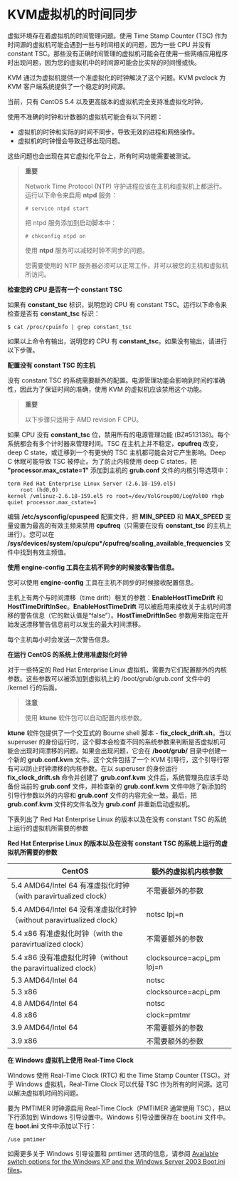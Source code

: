 # KVM虚拟机的时间同步

虚拟环境存在着虚拟机的时间管理问题。使用 Time Stamp Counter (TSC) 作为时间源的虚拟机可能会遇到一些与时间相关的问题，因为一些 CPU 并没有 constant TSC。那些没有正确时间管理的虚拟机可能会在使用一些网络应用程序时出现问题，因为您的虚拟机中的时间源可能会比实际的时间慢或快。

KVM 通过为虚拟机提供一个准虚拟化的时钟解决了这个问题。KVM pvclock 为 KVM 客户端系统提供了一个稳定的时间源。

当前，只有 CentOS 5.4 以及更高版本的虚拟机完全支持准虚拟化时钟。

使用不准确的时钟和计数器的虚拟机可能会有以下问题：

* 虚拟机的时钟和实际的时间不同步，导致无效的进程和网络操作。
* 虚拟机的时钟慢会导致迁移出现问题。

这些问题也会出现在其它虚拟化平台上，所有时间功能需要被测试。


> **重要**
>
> Network Time Protocol (NTP) 守护进程应该在主机和虚拟机上都运行。运行以下命令来启用 **ntpd** 服务：
>
> ```
> # service ntpd start
> ```
>
> 把 ntpd 服务添加到启动脚本中：
>
> ```
> # chkconfig ntpd on
> ```
>
> 使用 **ntpd** 服务可以减轻时钟不同步的问题。
>
> 您需要使用的 NTP 服务器必须可以正常工作，并可以被您的主机和虚拟机所访问。


**检查您的 CPU 是否有一个 constant TSC**

如果有 **constant_tsc** 标识，说明您的 CPU 有 constant TSC。运行以下命令来检查是否有 **constant_tsc** 标识：

```
$ cat /proc/cpuinfo | grep constant_tsc
```

如果以上命令有输出，说明您的 CPU 有 **constant_tsc**。如果没有输出，请进行以下步骤。

**配置没有 constant TSC 的主机**

没有 constant TSC 的系统需要额外的配置。电源管理功能会影响到时间的准确性，因此为了保证时间的准确，使用 KVM 的虚拟机应该禁用这个功能。


> **重要**
>
> 以下步骤只适用于 AMD revision F CPU。

如果 CPU 没有 **constant_tsc** 位，禁用所有的电源管理功能 (BZ#513138)。每个系统都会有多个计时器来管理时间。TSC 在主机上并不稳定，**cpufreq** 改变，deep C state，或迁移到一个有更快的 TSC 主机都可能会对它产生影响。Deep C 休眠可能导致 TSC 被停止。为了防止内核使用 deep C states，把 **"processor.max_cstate=1"** 添加到主机的 **grub.conf** 文件的内核引导选项中：

```
term Red Hat Enterprise Linux Server (2.6.18-159.el5)
    root (hd0,0)
kernel /vmlinuz-2.6.18-159.el5 ro root=/dev/VolGroup00/LogVol00 rhgb quiet processor.max_cstate=1
```

编辑 **/etc/sysconfig/cpuspeed** 配置文件，把 **MIN_SPEED** 和 **MAX_SPEED** 变量设置为最高的有效主频来禁用 **cpufreq**（只需要在没有 **constant_tsc** 的主机上进行）。您可以在 **/sys/devices/system/cpu/cpu\*/cpufreq/scaling_available_frequencies** 文件中找到有效主频值。

**使用 engine-config 工具在主机不同步的时候接收警告信息。**

您可以使用 **engine-config** 工具在主机不同步的时候接收配置信息。

主机上有两个与时间漂移（time drift）相关的参数：**EnableHostTimeDrift** 和 **HostTimeDriftInSec**。**EnableHostTimeDrift** 可以被启用来接收关于主机时间漂移的警告信息（它的默认值是“false”）。**HostTimeDriftInSec** 参数用来指定在开始发送漂移警告信息前可以发生的最大时间漂移。

每个主机每小时会发送一次警告信息。

**在运行 CentOS 的系统上使用准虚拟化时钟**

对于一些特定的 Red Hat Enterprise Linux 虚拟机，需要为它们配置额外的内核参数。这些参数可以被添加到虚拟机上的 /boot/grub/grub.conf 文件中的 /kernel 行的后面。


> **注意**
>
> 使用 **ktune** 软件包可以自动配置内核参数。

**ktune** 软件包提供了一个交互式的 Bourne shell 脚本 - **fix_clock_drift.sh**。当以 superuser 的身份运行时，这个脚本会检查不同的系统参数来判断是否虚拟机可能会出现时间漂移的问题。如果会出现问题，它会在 **/boot/grub/** 目录中创建一个新的 **grub.conf.kvm** 文件。这个文件包括了一个 KVM 引导行，这个引导行带有可以防止时钟漂移的内核参数。在以 superuser 的身份运行 **fix_clock_drift.sh** 命令并创建了 **grub.conf.kvm** 文件后，系统管理员应该手动备份当前的 **grub.conf** 文件，并检查新的 **grub.conf.kvm** 文件中除了新添加的引导行参数以外的内容和 **grub.conf** 文件的内容完全一致。最后，把 **grub.conf.kvm** 文件的文件名改为 **grub.conf** 并重新启动虚拟机。

下表列出了 Red Hat Enterprise Linux 的版本以及在没有 constant TSC 的系统上运行的虚拟机所需要的参数


**Red Hat Enterprise Linux 的版本以及在没有 constant TSC 的系统上运行的虚拟机所需要的参数**

|CentOS|额外的虚拟机内核参数|
|------|--------------------|
|5.4 AMD64/Intel 64 有准虚拟化时钟（with paravirtualized clock）|不需要额外的参数|
|5.4 AMD64/Intel 64 没有准虚拟化时钟（without paravirtualized clock）|notsc lpj=n|
|5.4 x86 有准虚拟化时钟（with the paravirtualized clock）|不需要额外的参数|
|5.4 x86 没有准虚拟化时钟（without the paravirtualized clock）|clocksource=acpi_pm lpj=n|
|5.3 AMD64/Intel 64|notsc|
|5.3 x86|clocksource=acpi_pm|
|4.8 AMD64/Intel 64|notsc|
|4.8 x86|clock=pmtmr|
|3.9 AMD64/Intel 64|不需要额外的参数|
|3.9 x86|不需要额外的参数|


**在 Windows 虚拟机上使用 Real-Time Clock**

Windows 使用 Real-Time Clock (RTC) 和 the Time Stamp Counter (TSC)。对于 Windows 虚拟机，Real-Time Clock 可以代替 TSC 作为所有的时间源。这可以解决虚拟机时间的问题。

要为 PMTIMER 时钟源启用 Real-Time Clock（PMTIMER 通常使用 TSC），把以下行添加到 Windows 引导设置中。Windows 引导设置保存在 boot.ini 文件中。在 **boot.ini** 文件中添加以下行：

```
/use pmtimer
```

如需更多关于 Windows 引导设置和 pmtimer 选项的信息，请参阅 [Available switch options for the Windows XP and the Windows Server 2003 Boot.ini files](http://support.microsoft.com/kb/833721)。
